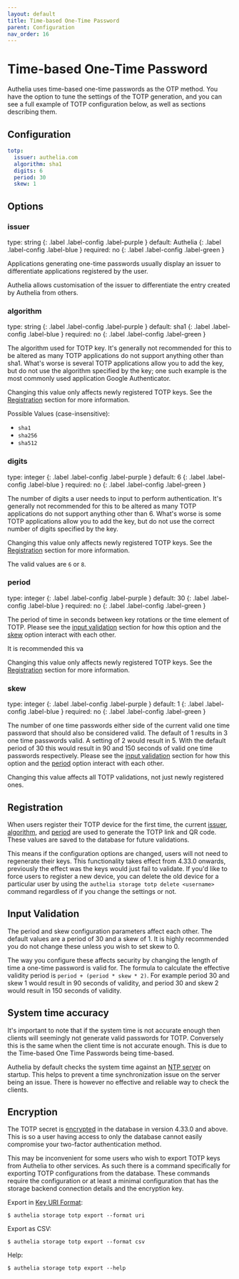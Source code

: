 ```yaml
---
layout: default
title: Time-based One-Time Password
parent: Configuration
nav_order: 16
---
```


# Time-based One-Time Password

Authelia uses time-based one-time passwords as the OTP method. You have
the option to tune the settings of the TOTP generation, and you can see a
full example of TOTP configuration below, as well as sections describing them.

## Configuration
```yaml
totp:
  issuer: authelia.com
  algorithm: sha1
  digits: 6
  period: 30
  skew: 1
```

## Options

### issuer
<div markdown="1">
type: string
{: .label .label-config .label-purple } 
default: Authelia
{: .label .label-config .label-blue }
required: no
{: .label .label-config .label-green }
</div>

Applications generating one-time passwords usually display an issuer to
differentiate applications registered by the user.

Authelia allows customisation of the issuer to differentiate the entry created
by Authelia from others.

### algorithm
<div markdown="1">
type: string
{: .label .label-config .label-purple } 
default: sha1
{: .label .label-config .label-blue }
required: no
{: .label .label-config .label-green }
</div>

The algorithm used for TOTP key. It's generally not recommended for this to be altered as many TOTP applications do not
support anything other than sha1. What's worse is several TOTP applications allow you to add the key, but do not use
the algorithm specified by the key; one such example is the most commonly used application Google Authenticator.

Changing this value only affects newly registered TOTP keys. See the [Registration](#registration) section for more
information.

Possible Values (case-insensitive):
- `sha1`
- `sha256`
- `sha512`

### digits
<div markdown="1">
type: integer
{: .label .label-config .label-purple } 
default: 6
{: .label .label-config .label-blue }
required: no
{: .label .label-config .label-green }
</div>

The number of digits a user needs to input to perform authentication. It's generally not recommended for this to be 
altered as many TOTP applications do not support anything other than 6. What's worse is some TOTP applications allow
you to add the key, but do not use the correct number of digits specified by the key.

Changing this value only affects newly registered TOTP keys. See the [Registration](#registration) section for more
information.

The valid values are `6` or `8`.

### period
<div markdown="1">
type: integer
{: .label .label-config .label-purple } 
default: 30
{: .label .label-config .label-blue }
required: no
{: .label .label-config .label-green }
</div>

The period of time in seconds between key rotations or the time element of TOTP. Please see the 
[input validation](#input-validation) section for how this option and the [skew](#skew) option interact with each other.

It is recommended this va

Changing this value only affects newly registered TOTP keys. See the [Registration](#registration) section for more
information.

### skew
<div markdown="1">
type: integer
{: .label .label-config .label-purple } 
default: 1
{: .label .label-config .label-blue }
required: no
{: .label .label-config .label-green }
</div>

The number of one time passwords either side of the current valid one time password that should also be considered valid. 
The default of 1 results in 3 one time passwords valid. A setting of 2 would result in 5. With the default period of 30
this would result in 90 and 150 seconds of valid one time passwords respectively. Please see the 
[input validation](#input-validation) section for how this option and the [period](#period) option interact with each
other.

Changing this value affects all TOTP validations, not just newly registered ones.

## Registration
When users register their TOTP device for the first time, the current [issuer](#issuer), [algorithm](#algorithm), and 
[period](#period) are used to generate the TOTP link and QR code. These values are saved to the database for future
validations. 

This means if the configuration options are changed, users will not need to regenerate their keys. This functionality 
takes effect from 4.33.0 onwards, previously the effect was the keys would just fail to validate. If you'd like to force
users to register a new device, you can delete the old device for a particular user by using the 
`authelia storage totp delete <username>` command regardless of if you change the settings or not.

## Input Validation
The period and skew configuration parameters affect each other. The default values are a period of 30 and a skew of 1. 
It is highly recommended you do not change these unless
you wish to set skew to 0.

The way you configure these affects security by changing the length of time a one-time
password is valid for. The formula to calculate the effective validity period is
`period + (period * skew * 2)`. For example period 30 and skew 1 would result in 90
seconds of validity, and period 30 and skew 2 would result in 150 seconds of validity.

## System time accuracy
It's important to note that if the system time is not accurate enough then clients will seemingly not generate valid
passwords for TOTP. Conversely this is the same when the client time is not accurate enough. This is due to the Time-based
One Time Passwords being time-based.

Authelia by default checks the system time against an [NTP server](./ntp.md#address) on startup. This helps to prevent
a time synchronization issue on the server being an issue. There is however no effective and reliable way to check the
clients.

## Encryption
The TOTP secret is [encrypted](storage/index.md#encryption_key) in the database in version 4.33.0 and above. This is so
a user having access to only the database cannot easily compromise your two-factor authentication method.

This may be inconvenient for some users who wish to export TOTP keys from Authelia to other services. As such there is
a command specifically for exporting TOTP configurations from the database. These commands require the configuration or
at least a minimal configuration that has the storage backend connection details and the encryption key.

Export in [Key URI Format](https://github.com/google/google-authenticator/wiki/Key-Uri-Format):

```shell
$ authelia storage totp export --format uri
```

Export as CSV:

```shell
$ authelia storage totp export --format csv
```

Help:

```shell
$ authelia storage totp export --help
```
